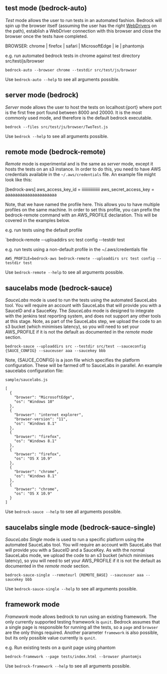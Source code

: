 ## test mode (bedrock-auto)

*Test* mode allows the user to run tests in an automated fashion. Bedrock will spin up the browser itself (assuming the user has the right [WebDrivers](webdrivers.md) on the path),
establish a WebDriver connection with this browser and close the browser once the tests have completed.


BROWSER: chrome | firefox | safari | MicrosoftEdge | ie | phantomjs

e.g. run automated bedrock tests in chrome against test directory src/test/js/browser

`bedrock-auto --browser chrome --testdir src/test/js/browser`

Use `bedrock-auto --help` to see all arguments possible.

## server mode (bedrock)

*Server* mode allows the user to host the tests on localhost:{port} where port is the first free port found between 8000 and 20000. It is the most commonly used
mode, and therefore is the default bedrock executable.

`bedrock --files src/test/js/browser/TwoTest.js`

Use `bedrock --help` to see all arguments possible.


## remote mode (bedrock-remote)

*Remote* mode is experimental and is the same as *server* mode, except it hosts the tests on an s3 instance. In order to do this, you need to have AWS credentials
available in the `~/.aws/credentials` file. An example file might look like this:

[bedrock-aws]
aws_access_key_id = iiiiiiiiiiiiiiiii
aws_secret_access_key = aaaaaaaaaaaaaaaaaaaaa

Note, that we have named the profile here. This allows you to have multiple profiles on the same machine. In order to set this profile, you can prefix the bedrock-remote command with
an AWS_PROFILE declaration. This will be covered in the examples below.

e.g. run tests using the default profile

`bedrock-remote --uploaddirs src test config --testdir test


e.g. run tests using a non-default profile in the ~/.aws/credentials file

`AWS_PROFILE=bedrock-aws bedrock-remote --uploaddirs src test config --testdir test`

Use `bedrock-remote --help` to see all arguments possible.


## saucelabs mode (bedrock-sauce)

*SauceLabs* mode is used to run the tests using the automated SauceLabs tool. You will require an account with SauceLabs that will provide you with a SauceID and a SauceKey. The *SauceLabs*
mode is designed to integrate with the jenkins test reporting system, and does not support any other tools at this stage. Note, as part of the SauceLabs step, we upload the code to an s3
bucket (which minimises latency), so you will need to set your AWS_PROFILE if it is not the default as documented in the *remote mode* section.

`bedrock-sauce --uploaddirs src --testdir src/test --sauceconfig {SAUCE_CONFIG} --sauceuser aaa --saucekey bbb`

Note, {SAUCE_CONFIG} is a json file which specifies the platform configuration. These will be farmed off to SauceLabs in parallel. An example saucelabs configuration file:

`sample/saucelabs.js`
```
[
  {
    "browser": "MicrosoftEdge",
    "os": "Windows 10"
  },
  {
    "browser": "internet explorer",
    "browser-version": "11",
    "os": "Windows 8.1"
  },
  {
    "browser": "firefox",
    "os": "Windows 8.1"
  },
  {
    "browser": "firefox",
    "os": "OS X 10.9"
  },
  {
    "browser": "chrome",
    "os": "Windows 8.1"
  },
  {
    "browser": "chrome",
    "os": "OS X 10.9"
  }
]
```
Use `bedrock-sauce --help` to see all arguments possible.



## saucelabs single mode (bedrock-sauce-single)

*SauceLabs Single* mode is used to run a specific platform using the automated SauceLabs tool. You will require an account with SauceLabs that will provide you with a SauceID and a SauceKey. As with the normal SauceLabs mode, we upload the code to an s3 bucket (which minimises latency), so you will need to set your AWS_PROFILE if it is not the default as documented in the *remote mode* section.

`bedrock-sauce-single --remoteurl {REMOTE_BASE} --sauceuser aaa --saucekey bbb`

Use `bedrock-sauce-single --help` to see all arguments possible.

## framework mode

*Framework* mode allows bedrock to run using an existing framework. The only currently supported testing framework is `qunit`. Bedrock assumes that a single page is responsible for running all the tests, so a `page` and `browser` are the only things required. Another parameter `framework` is also possible, but its only possible value currently is `qunit`.

e.g. Run existing tests on a qunit page using phantom

`bedrock-framework --page tests/index.html --browser phantomjs`

Use `bedrock-framework --help` to see all arguments possible.